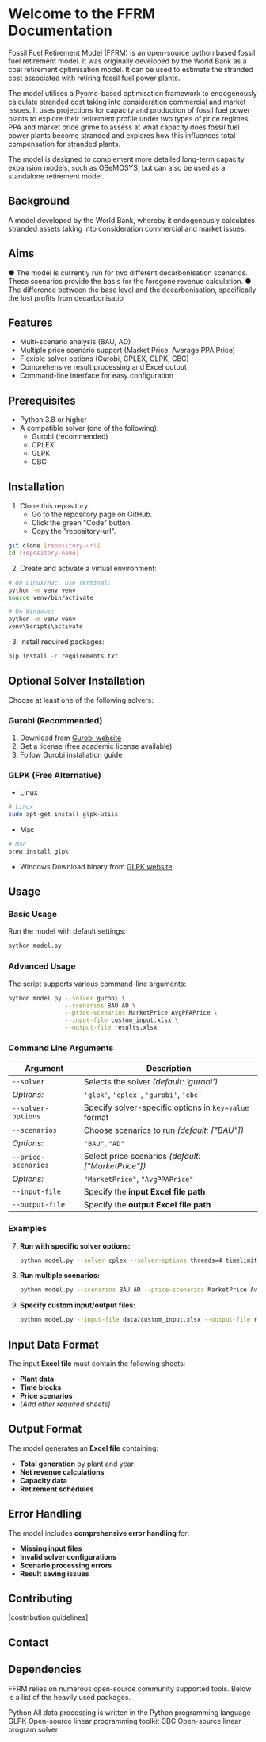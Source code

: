 # Welcome to the FFRM Documentation

Fossil Fuel Retirement Model (FFRM) is an open-source python based fossil fuel retirement model. It was originally developed by the World Bank as a coal retirement optimisation model. It can be used to estimate the stranded cost associated with retiring fossil fuel power plants.

The model utilises a Pyomo-based optimisation framework to endogenously calculate stranded cost taking into consideration commercial and market issues. It uses projections for capacity and production of fossil fuel power plants to explore their retirement profile under two types of price regimes, PPA and market price grime to assess at what capacity does fossil fuel power plants become stranded and explores how this influences total compensation for stranded plants. 

The model is designed to complement more detailed long-term capacity expansion models, such as OSeMOSYS, but can also be used as a standalone retirement model.  

## Background
A model developed by the World Bank, whereby it endogenously calculates stranded assets taking into consideration commercial and market issues.

## Aims
● The model is currently run for two different decarbonisation scenarios. These scenarios provide the basis for the foregone revenue calculation.
● The difference between the base level and the decarbonisation, specifically the lost profits from decarbonisatio

## Features

- Multi-scenario analysis (BAU, AD)
- Multiple price scenario support (Market Price, Average PPA Price)
- Flexible solver options (Gurobi, CPLEX, GLPK, CBC)
- Comprehensive result processing and Excel output
- Command-line interface for easy configuration

## Prerequisites

- Python 3.8 or higher
- A compatible solver (one of the following):
  - Gurobi (recommended)
  - CPLEX
  - GLPK
  - CBC

## Installation

1. Clone this repository:
   - Go to the repository page on GitHub.
   - Click the green "Code" button.
   - Copy the "repository-url".
```bash
git clone [repository-url]
cd [repository-name]
```
2. Create and activate a virtual environment:
```bash
# On Linux/Mac, use terminal:
python -m venv venv
source venv/bin/activate

# On Windows:
python -m venv venv
venv\Scripts\activate
```

3. Install required packages:
```bash
pip install -r requirements.txt
```

## Optional Solver Installation
Choose at least one of the following solvers:

### Gurobi (Recommended)
1. Download from [Gurobi website](https://www.gurobi.com/downloads/)
2. Get a license (free academic license available)
3. Follow Gurobi installation guide

### GLPK (Free Alternative)
- Linux
```bash
# Linux
sudo apt-get install glpk-utils
```
- Mac
```bash
# Mac
brew install glpk
```

- Windows
Download binary from [GLPK website](https://www.gnu.org/software/glpk/)


## **Usage**

### **Basic Usage**
Run the model with default settings:
   ```bash
   python model.py
   ```

### **Advanced Usage**
The script supports various command-line arguments:

   ```bash
   python model.py --solver gurobi \
                   --scenarios BAU AD \
                   --price-scenarios MarketPrice AvgPPAPrice \
                   --input-file custom_input.xlsx \
                   --output-file results.xlsx
   ```

### **Command Line Arguments**
| Argument            | Description |
|---------------------|-------------|
| `--solver` | Selects the solver *(default: 'gurobi')*  |
| *Options:* | `'glpk'`, `'cplex'`, `'gurobi'`, `'cbc'`  |
| `--solver-options` | Specify solver-specific options in `key=value` format  |
| `--scenarios` | Choose scenarios to run *(default: ["BAU"])*  |
| *Options:* | `"BAU"`, `"AD"`  |
| `--price-scenarios` | Select price scenarios *(default: ["MarketPrice"])*  |
| *Options:* | `"MarketPrice"`, `"AvgPPAPrice"`  |
| `--input-file` | Specify the **input Excel file path** |
| `--output-file` | Specify the **output Excel file path** |

### **Examples**
7. **Run with specific solver options:**
   ```bash
   python model.py --solver cplex --solver-options threads=4 timelimit=3600
   ```
8. **Run multiple scenarios:**
   ```bash
   python model.py --scenarios BAU AD --price-scenarios MarketPrice AvgPPAPrice
   ```
9. **Specify custom input/output files:**
   ```bash
   python model.py --input-file data/custom_input.xlsx --output-file results/output.xlsx
   ```

## **Input Data Format**
The input **Excel file** must contain the following sheets:
- **Plant data**
- **Time blocks**
- **Price scenarios**
- *[Add other required sheets]*

## **Output Format**
The model generates an **Excel file** containing:
- **Total generation** by plant and year
- **Net revenue calculations**
- **Capacity data**
- **Retirement schedules**

## **Error Handling**
The model includes **comprehensive error handling** for:
- **Missing input files**
- **Invalid solver configurations**
- **Scenario processing errors**
- **Result saving issues**

## Contributing

[contribution guidelines]

## Contact

## Dependencies
FFRM relies on numerous open-source community supported tools. Below is a list of the heavily used packages.

Python
All data processing is written in the Python programming language
GLPK
Open-source linear programming toolkit
CBC
Open-source linear program solver

